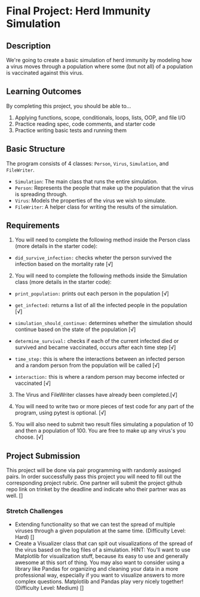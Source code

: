 
# Final Project: Herd Immunity Simulation

## Description
We're going to create a basic simulation of herd immunity by modeling how a virus moves through a population where some (but not all) of a population is vaccinated against this virus.

## Learning Outcomes
By completing this project, you should be able to…

1. Applying functions, scope, conditionals, loops, lists, OOP, and file I/O
1. Practice reading spec, code comments, and starter code
1. Practice writing basic tests and running them

## Basic Structure

The program consists of 4 classes: `Person`, `Virus`, `Simulation`, and `FileWriter`.

* `Simulation`: The main class that runs the entire simulation.
* `Person`: Represents the people that make up the population that the virus is spreading through.
* `Virus`: Models the properties of the virus we wish to simulate.
* `FileWriter`: A helper class for writing the results of the simulation.

## Requirements

1. You will need to complete the following method inside the Person class (more details in the starter code):

* `did_survive_infection:` checks wheter the person survived the infection based on the mortality rate [√]

2. You will need to complete the following methods inside the Simulation class (more details in the starter code):

* `print_population:` prints out each person in the population [√]

* `get_infected:` returns a list of all the infected people in the population [√]

* `simulation_should_continue:` determines whether the simulation should continue based on the state of the population [√]

* `determine_survival:` checks if each of the current infected died or survived and became vaccinated, occurs after each time step [√]

* `time_step:` this is where the interactions between an infected person and a random person from the population will be called [√]

* `interaction:` this is where a random person may become infected or vaccinated [√]

3. The Virus and FileWriter classes have already been completed.[√]

4. You will need to write two or more pieces of test code for any part of the program, using pytest is optional.  [√]

5. You will also need to submit two result files simulating a population of 10 and then a population of 100. You are free to make up any virus's you choose. [√]

## Project Submission

This project will be done via pair programming with randomly assinged pairs. In order successfully pass this project you will need to fill out the corresponding project rubric. 
One partner will submit the project github repo link on trinket by the deadline and indicate who their partner was as well. []

### Stretch Challenges

  * Extending functionality so that we can test the spread of multiple viruses through a given population at the same time. (Difficulty Level: Hard) []
  * Create a Visualizer class that can spit out visualizations of the spread of the virus based on the log files of a simulation.  HINT: You'll want to use Matplotlib for visualization stuff, because its easy to use and generally awesome at this sort of thing.  You may also want to consider using a library like Pandas for organizing and cleaning your data in a more professional way, especially if you want to visualize answers to more complex questions.  Matplotlib and Pandas play very nicely together! (Difficulty Level: Medium) []
